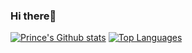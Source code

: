 ### Hi there👋

[![Prince's Github stats](https://github-readme-stats.vercel.app/api?username=Okekeprince1&count_private=true&show_icons=true&theme=dark)](https://github.com/anuraghazra/github-readme-stats)
[![Top Languages](https://github-readme-stats.vercel.app/api/top-langs/?username=Okekeprince1&layout=compact&theme=dark)](https://github.com/anuraghazra/github-readme-stats)
<!--
**Okekeprince1/Okekeprince1** is a ✨ _special_ ✨ repository because its `README.md` (this file) appears on your GitHub profile.

Here are some ideas to get you started:

- 
- 
- 👯 I’m looking to collaborate on ...
- 🤔 I’m looking for help with ...
- 💬 Ask me about anything mobile
- 📫 How to reach me: 
- 😄 Pronouns: ...
- ⚡ Fun fact: ...
-->
